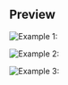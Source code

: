 ## Preview
![Example 1:](Program-Images/image-one.png)

![Example 2:](Program-Images/image-two.png)

![Example 3:](Program-Images/image-three.png)
